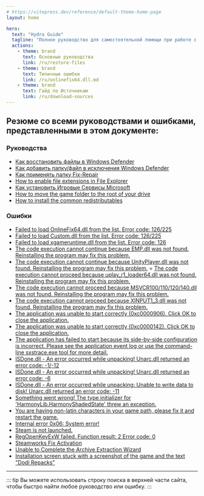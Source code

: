 ```yaml
---
# https://vitepress.dev/reference/default-theme-home-page
layout: home

hero:
  text: "Hydra Guide"
  tagline: "Полное руководство для самостоятельной помощи при работе с играми, загруженными через Hydra Launcher." 
  actions:
    - theme: brand
      text: Основные руководства
      link: /ru/restore-files
    - theme: brand
      text: Типичные ошибки
      link: /ru/onlinefix64.dll.md
    - theme: brand
      text: Гайд по Источникам
      link: /ru/download-sources
---
```


## Резюме со всеми руководствами и ошибками, представленными в этом документе:

### Руководства

- [Как восстановить файлы в Windows Defender](restore-files.md)
- [Как добавить папку/файл в исключения Windows Defender](add-exclusion.md)
- [Как применять папку Fix-Repair](fix-repair.md)
- [How to enable file extensions in File Explorer](file-extensions.md)
- [Как установить Игровые Сервисы Microsoft](microsoft-gaming-services.md)
- [How to move the game folder to the root of your drive](root-drive.md)
- [How to install the common redistributables](common-redistributables.md)

### Ошибки

- [Failed to load OnlineFix64.dll from the list. Error code: 126/225](onlinefix64.dll.md)
- [Failed to load Custom.dll from the list. Error code: 126/225](custom.dll.md)
- [Failed to load xgameruntime.dll from the list. Error code: 126](xgameruntime.dll.md)
- [The code execution cannot continue because EMP.dll was not found. Reinstalling the program may fix this problem.](emp.dll.md)
- [The code execution cannot continue because UnityPlayer.dll was not found. Reinstalling the program may fix this problem.](unityplayer.dll.md)
= [The code execution cannot proceed because uplay_r1_loader64.dll was not found. Reinstalling the program may fix this problem.](uplay_r1_loader64.dll.md)
- [The code execution cannot proceed because MSVCR100/110/120/140.dll was not found. Reinstalling the program may fix this problem.](msvcr1xx.dll.md)
- [The code execution cannot proceed because XINPUT1_3.dll was not found. Reinstalling the program may fix this problem.](xinput1_3.dll.md)
- [The application was unable to start correctly (0xc0000906). Click OK to close the application.](0xc0000906.md)
- [The application was unable to start correctly (0xc0000142). Click OK to close the application.](0xc0000142.md)
- [The application has failed to start because its side-by-side configuration is incorrect. Please see the application event log or use the command-line sxstrace.exe tool for more detail.](side-by-side.md)
- [ISDone.dll - An error occurred while unpacking! Unarc.dll returned an error code: -1/-12](unarc-1-12.md)
- [ISDone.dll - An error occurred while unpacking! Unarc.dll returned an error code: -6](unarc-6.md)
- [ISDone.dll - An error occurred while unpacking: Unable to write data to disk! Unarc.dll returned an error code: -11](unarc-11.md)
- [Something went wrong! The type initializer for 'HarmonyLib.HarmonyShadedState' threw an exception.](harmonylib.md)
- [You are having non-latin characters in your game path, please fix it and restart the game.](non-latin-characters.md)
- [Internal error 0x06: System error!](0x06.md)
- [Steam is not launched.](steam-is-not-launched.md)
- [RegOpenKeyExW failed. Function result: 2 Error code: 0](regopenkeyexw.md)
- [Steamworks Fix Activation](steamworks-activation.md)
- [Unable to Complete the Archive Extraction Wizard](extracting.md)
- [Installation screen stuck with a screenshot of the game and the text "Dodi Repacks"](dodi-repacks.md)

___

::: tip Вы можете использовать строку поиска в верхней части сайта, чтобы быстро найти любое руководство или ошибку.
:::
